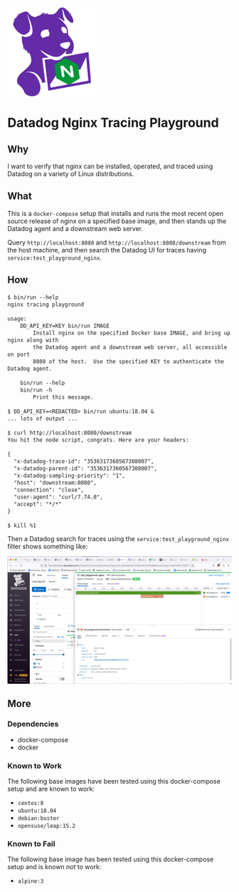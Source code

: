 <img alt="datadog tracing nginx" src="assets/mascot.svg" height="200"/>

Datadog Nginx Tracing Playground
================================

Why
---
I want to verify that nginx can be installed, operated, and traced using
Datadog on a variety of Linux distributions.

What
----
This is a `docker-compose` setup that installs and runs the most recent open
source release of nginx on a specified base image, and then stands up the
Datadog agent and a downstream web server.

Query `http://localhost:8080` and `http://localhost:8080/downstream` from the
host machine, and then search the Datadog UI for traces having
`service:test_playground_nginx`.

How
---
```console
$ bin/run --help
nginx tracing playground

usage:
    DD_API_KEY=KEY bin/run IMAGE
        Install nginx on the specified Docker base IMAGE, and bring up nginx along with
        the Datadog agent and a downstream web server, all accessible on port
        8080 of the host.  Use the specified KEY to authenticate the Datadog agent.

    bin/run --help
    bin/run -h
        Print this message.

$ DD_API_KEY=<REDACTED> bin/run ubuntu:18.04 &
... lots of output ...

$ curl http://localhost:8080/downstream
You hit the node script, congrats. Here are your headers:

{
  "x-datadog-trace-id": "3536317360567308007",
  "x-datadog-parent-id": "3536317360567308007",
  "x-datadog-sampling-priority": "1",
  "host": "downstream:8080",
  "connection": "close",
  "user-agent": "curl/7.74.0",
  "accept": "*/*"
}

$ kill %1
```
Then a Datadog search for traces using the `service:test_playground_nginx`
filter shows something like:

![screenshot of Datadog UI showing trace flamegraph](assets/screenshot.png)

More
----
### Dependencies
- docker-compose
- docker

### Known to Work
The following base images have been tested using this docker-compose setup and
are known to work:
- `centos:8`
- `ubuntu:18.04`
- `debian:buster`
- `opensuse/leap:15.2`

### Known to Fail
The following base image has been tested using this docker-compose setup and is
known _not_ to work:
- `alpine:3`
